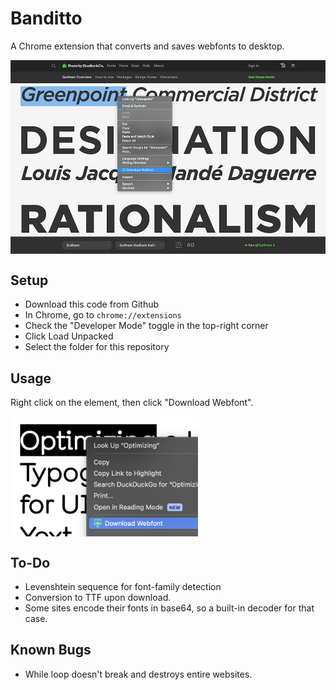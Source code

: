 # Banditto
A Chrome extension that converts and saves webfonts to desktop.

<img align="center" src="banditto.png"/>

## Setup

- Download this code from Github
- In Chrome, go to `chrome://extensions`
- Check the "Developer Mode" toggle in the top-right corner
- Click Load Unpacked
- Select the folder for this repository

## Usage

Right click on the element, then click "Download Webfont".

<img align="center" width="300px" src="menu.png"/>

## To-Do
- Levenshtein sequence for font-family detection
- Conversion to TTF upon download.
- Some sites encode their fonts in base64, so a built-in decoder for that case.

## Known Bugs
- While loop doesn't break and destroys entire websites.
